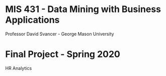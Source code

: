 # MIS 431 - Data Mining with Business Applications
Professor David Svancer - George Mason University

# Final Project - Spring 2020
HR Analytics
